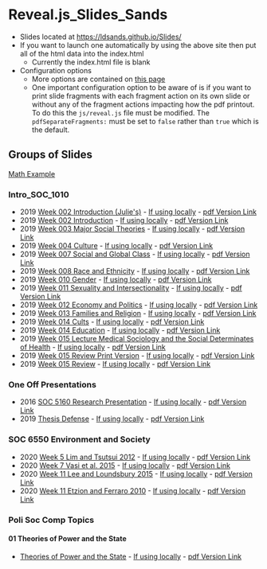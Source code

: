 # Reveal.js_Slides_Sands

- Slides located at https://ldsands.github.io/Slides/
- If you want to launch one automatically by using the above site then put all of the html data into the index.html
    - Currently the index.html file is blank
- Configuration options
    - More options are contained on [this page](https://github.com/hakimel/reveal.js)
    - One important configuration option to be aware of is if you want to print slide fragments with each fragment action on its own slide or without any of the fragment actions impacting how the pdf printout. To do this the `js/reveal.js` file must be modified. The `pdfSeparateFragments:` must be set to `false` rather than `true` which is the default.

## Groups of Slides

[Math Example](https://ldsands.github.io/Slides/test/examples/math.html)

### Intro_SOC_1010

- 2019 [Week 002 Introduction (Julie's)](https://ldsands.github.io/Slides/main_slides/intro_soc_1010/week_002_Julie.html) - [If using locally](main_slides/intro_soc_1010/week_002_Julie.html) - [pdf Version Link](https://ldsands.github.io/Slides/main_slides/intro_soc_1010/week_002_Julie.html?print-pdf)
- 2019 [Week 002 Introduction](https://ldsands.github.io/Slides/main_slides/intro_soc_1010/week_002.html) - [If using locally](main_slides/intro_soc_1010/week_002.html) - [pdf Version Link](https://ldsands.github.io/Slides/main_slides/intro_soc_1010/week_002.html?print-pdf)
- 2019 [Week 003 Major Social Theories](https://ldsands.github.io/Slides/main_slides/intro_soc_1010/week_003.html) - [If using locally](main_slides/intro_soc_1010/week_003.html) - [pdf Version Link](https://ldsands.github.io/Slides/main_slides/intro_soc_1010/week_003.html?print-pdf)
- 2019 [Week 004 Culture](https://ldsands.github.io/Slides/main_slides/intro_soc_1010/week_004.html) - [If using locally](main_slides/intro_soc_1010/week_004.html) - [pdf Version Link](https://ldsands.github.io/Slides/main_slides/intro_soc_1010/week_004.html?print-pdf)
- 2019 [Week 007 Social and Global Class](https://ldsands.github.io/Slides/main_slides/intro_soc_1010/week_007.html) - [If using locally](main_slides/intro_soc_1010/week_007.html) - [pdf Version Link](https://ldsands.github.io/Slides/main_slides/intro_soc_1010/week_007.html?print-pdf)
- 2019 [Week 008 Race and Ethnicity](https://ldsands.github.io/Slides/main_slides/intro_soc_1010/week_008.html) - [If using locally](main_slides/intro_soc_1010/week_008.html) - [pdf Version Link](https://ldsands.github.io/Slides/main_slides/intro_soc_1010/week_008.html?print-pdf)
- 2019 [Week 010 Gender](https://ldsands.github.io/Slides/main_slides/intro_soc_1010/week_010.html) - [If using locally](main_slides/intro_soc_1010/week_010.html) - [pdf Version Link](https://ldsands.github.io/Slides/main_slides/intro_soc_1010/week_010.html?print-pdf)
- 2019 [Week 011 Sexuality and Intersectionality](https://ldsands.github.io/Slides/main_slides/intro_soc_1010/week_011.html) - [If using locally](main_slides/intro_soc_1010/week_011.html) - [pdf Version Link](https://ldsands.github.io/Slides/main_slides/intro_soc_1010/week_011.html?print-pdf)
- 2019 [Week 012 Economy and Politics](https://ldsands.github.io/Slides/main_slides/intro_soc_1010/week_012.html) - [If using locally](main_slides/intro_soc_1010/week_012.html) - [pdf Version Link](https://ldsands.github.io/Slides/main_slides/intro_soc_1010/week_012.html?print-pdf)
- 2019 [Week 013 Families and Religion](https://ldsands.github.io/Slides/main_slides/intro_soc_1010/week_013.html) - [If using locally](main_slides/intro_soc_1010/week_013.html) - [pdf Version Link](https://ldsands.github.io/Slides/main_slides/intro_soc_1010/week_013.html?print-pdf)
- 2019 [Week 014 Cults](https://ldsands.github.io/Slides/main_slides/intro_soc_1010/Week_014_cults.html) - [If using locally](main_slides/intro_soc_1010/Week_014_cults.html) - [pdf Version Link](https://ldsands.github.io/Slides/main_slides/intro_soc_1010/Week_014_cults.html?print-pdf)
- 2019 [Week 014 Education](https://ldsands.github.io/Slides/main_slides/intro_soc_1010/week_014.html) - [If using locally](main_slides/intro_soc_1010/week_014.html) - [pdf Version Link](https://ldsands.github.io/Slides/main_slides/intro_soc_1010/week_014.html?print-pdf)
- 2019 [Week 015 Lecture Medical Sociology and the Social Determinates of Health](https://ldsands.github.io/Slides/main_slides/intro_soc_1010/week_015_lecture.html) - [If using locally](main_slides/intro_soc_1010/week_015_lecture.html) - [pdf Version Link](https://ldsands.github.io/Slides/main_slides/intro_soc_1010/week_015_lecture.html?print-pdf)
- 2019 [Week 015 Review Print Version](https://ldsands.github.io/Slides/main_slides/intro_soc_1010/week_015_print_version.html) - [If using locally](main_slides/intro_soc_1010/week_015_print_version.html) - [pdf Version Link](https://ldsands.github.io/Slides/main_slides/intro_soc_1010/week_015_print_version.html?print-pdf)
- 2019 [Week 015 Review](https://ldsands.github.io/Slides/main_slides/intro_soc_1010/week_015.html) - [If using locally](main_slides/intro_soc_1010/week_015.html) - [pdf Version Link](https://ldsands.github.io/Slides/main_slides/intro_soc_1010/week_015.html?print-pdf)

### One Off Presentations

- 2016 [SOC 5160 Research Presentation](https://ldsands.github.io/Slides/main_slides/one_offs/Levi_Sands_5160_Res_Pres.html) - [If using locally](main_slides/one_offs/Levi_Sands_5160_Res_Pres.html) - [pdf Version Link](https://ldsands.github.io/Slides/main_slides/one_offs/Levi_Sands_5160_Res_Pres.html?print-pdf)
- 2019 [Thesis Defense](https://ldsands.github.io/Slides/main_slides/one_offs/Levi_Sands_Thesis_Presentation.html) - [If using locally](main_slides/one_offs/Levi_Sands_Thesis_Presentation.html) - [pdf Version Link](https://ldsands.github.io/Slides/main_slides/one_offs/Levi_Sands_Thesis_Presentation.html?print-pdf)

### SOC 6550 Environment and Society

- 2020 [Week 5 Lim and Tsutsui 2012](https://ldsands.github.io/Slides/main_slides/SOC_6550_Environment_and_Society/Lim_and_Tsutsui_2012_Levi_Sands.html) - [If using locally](main_slides/SOC_6550_Environment_and_Society/Lim_and_Tsutsui_2012_Levi_Sands.html) - [pdf Version Link](https://ldsands.github.io/Slides/main_slides/SOC_6550_Environment_and_Society/Lim_and_Tsutsui_2012_Levi_Sands.html?print-pdf)
- 2020 [Week 7 Vasi et al. 2015](https://ldsands.github.io/Slides/main_slides/SOC_6550_Environment_and_Society/Week_7_Vasi_et_al_2015_Levi_Sands.html) - [If using locally](main_slides/SOC_6550_Environment_and_Society/Week_7_Vasi_et_al_2015_Levi_Sands.html) - [pdf Version Link](https://ldsands.github.io/Slides/main_slides/SOC_6550_Environment_and_Society/Week_7_Vasi_et_al_2015_Levi_Sands.html?print-pdf)
- 2020 [Week 11 Lee and Loundsbury 2015](https://ldsands.github.io/Slides/main_slides/SOC_6550_Environment_and_Society/Week_11_Lee_and_Lounsbury_2015_Levi_Sands.html) - [If using locally](main_slides/SOC_6550_Environment_and_Society/Week_11_Lee_and_Lounsbury_2015_Levi_Sands.html) - [pdf Version Link](https://ldsands.github.io/Slides/main_slides/SOC_6550_Environment_and_Society/Week_11_Lee_and_Lounsbury_2015_Levi_Sands.html?print-pdf)
- 2020 [Week 11 Etzion and Ferraro 2010](https://ldsands.github.io/Slides/main_slides/SOC_6550_Environment_and_Society/Week_11_Etzion_and_Ferraro_2010_Levi_Sands.html) - [If using locally](main_slides/SOC_6550_Environment_and_Society/Week_11_Etzion_and_Ferraro_2010_Levi_Sands.html) - [pdf Version Link](https://ldsands.github.io/Slides/main_slides/SOC_6550_Environment_and_Society/Week_11_Etzion_and_Ferraro_2010_Levi_Sands.html?print-pdf)

### Poli Soc Comp Topics

#### 01 Theories of Power and the State

- [Theories of Power and the State](https://ldsands.github.io/Slides/main_slides/poli_soc_comp_topics/01_theories_of_power_and_the_state.html) - [If using locally](/main_slides/poli_soc_comp_topics/01_theories_of_power_and_the_state.html) - [pdf Version Link](https://ldsands.github.io/Slides//main_slides/poli_soc_comp_topics/01_theories_of_power_and_the_state.html?print-pdf)


<!--
#### 02 Political Culture

- [Political Culture](https://ldsands.github.io/Slides/main_slides/poli_soc_comp_topics/02_political_culture.html) - [If using locally](/main_slides/poli_soc_comp_topics/02_political_culture.html) - [pdf Version Link](https://ldsands.github.io/Slides//main_slides/poli_soc_comp_topics/02_political_culture.html?print-pdf)

#### 03 Political Economy

- [Political Economy](https://ldsands.github.io/Slides/main_slides/poli_soc_comp_topics/03_political_economy.html) - [If using locally](/main_slides/poli_soc_comp_topics/03_political_economy.html) - [pdf Version Link](https://ldsands.github.io/Slides//main_slides/poli_soc_comp_topics/03_political_economy.html?print-pdf)

#### 04 Social Relations (Race, Immigration, Family, etc.) and Policymaking

- [Social Relations (Race, Immigration, Family, etc.) and Policymaking](https://ldsands.github.io/Slides/main_slides/poli_soc_comp_topics/04_social_relations_race_immigration_family_etc_and_policymaking.html) - [If using locally](/main_slides/poli_soc_comp_topics/04_social_relations_race_immigration_family_etc_and_policymaking.html) - [pdf Version Link](https://ldsands.github.io/Slides//main_slides/poli_soc_comp_topics/04_social_relations_race_immigration_family_etc_and_policymaking.html?print-pdf)

#### 05 Political Participation and Voting

- [Political Participation and Voting](https://ldsands.github.io/Slides/main_slides/poli_soc_comp_topics/05_political_participation_and_voting.html) - [If using locally](/main_slides/poli_soc_comp_topics/05_political_participation_and_voting.html) - [pdf Version Link](https://ldsands.github.io/Slides//main_slides/poli_soc_comp_topics/05_political_participation_and_voting.html?print-pdf)

#### 06 Violence and Terrorism

- [Violence and Terrorism](https://ldsands.github.io/Slides/main_slides/poli_soc_comp_topics/06_violence_and_terrorism.html) - [If using locally](/main_slides/poli_soc_comp_topics/06_violence_and_terrorism.html) - [pdf Version Link](https://ldsands.github.io/Slides//main_slides/poli_soc_comp_topics/06_violence_and_terrorism.html?print-pdf)

#### 07 Localism, Globalization, and International Governance

- [Localism, Globalization, and International Governance](https://ldsands.github.io/Slides/main_slides/poli_soc_comp_topics/07_localism_globalization_and_international_governance.html) - [If using locally](/main_slides/poli_soc_comp_topics/07_localism_globalization_and_international_governance.html) - [pdf Version Link](https://ldsands.github.io/Slides//main_slides/poli_soc_comp_topics/07_localism_globalization_and_international_governance.html?print-pdf)

#### 08 Social Movements and Collective Behavior

- [Social Movements and Collective Behavior](https://ldsands.github.io/Slides/main_slides/poli_soc_comp_topics/08_social_movements_and_collective_behavior.html) - [If using locally](/main_slides/poli_soc_comp_topics/08_social_movements_and_collective_behavior.html) - [pdf Version Link](https://ldsands.github.io/Slides//main_slides/poli_soc_comp_topics/08_social_movements_and_collective_behavior.html?print-pdf)

#### 09 Authoritarianism and Democratization

- [Authoritarianism and Democratization](https://ldsands.github.io/Slides/main_slides/poli_soc_comp_topics/09_authoritarianism_and_democratization.html) - [If using locally](/main_slides/poli_soc_comp_topics/09_authoritarianism_and_democratization.html) - [pdf Version Link](https://ldsands.github.io/Slides//main_slides/poli_soc_comp_topics/09_authoritarianism_and_democratization.html?print-pdf)

#### 10 Social Capital and Civil Society

- [Social Capital and Civil Society](https://ldsands.github.io/Slides/main_slides/poli_soc_comp_topics/10_social_capital_and_civil_society.html) - [If using locally](/main_slides/poli_soc_comp_topics/10_social_capital_and_civil_society.html) - [pdf Version Link](https://ldsands.github.io/Slides//main_slides/poli_soc_comp_topics/10_social_capital_and_civil_society.html?print-pdf)
-->
